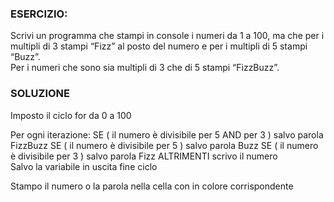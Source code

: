 ### ESERCIZIO:
 Scrivi un programma che stampi in console i numeri da 1 a 100,
 ma che per i multipli di 3 stampi “Fizz” al posto del numero e per i multipli di 5 stampi “Buzz”.  
 Per i numeri che sono sia multipli di 3 che di 5 stampi “FizzBuzz”.

### SOLUZIONE

Imposto il ciclo for da 0 a 100

Per ogni iterazione:
    SE ( il numero è divisibile per 5 AND per 3  ) 
        salvo parola FizzBuzz
    SE ( il numero è divisibile per 5  ) 
        salvo parola Buzz
    SE ( il numero è divisibile per 3 ) 
        salvo parola Fizz
    ALTRIMENTI 
        scrivo il numero  
    Salvo la variabile in uscita
    fine ciclo  

Stampo il numero o la parola nella cella con in colore corrispondente


